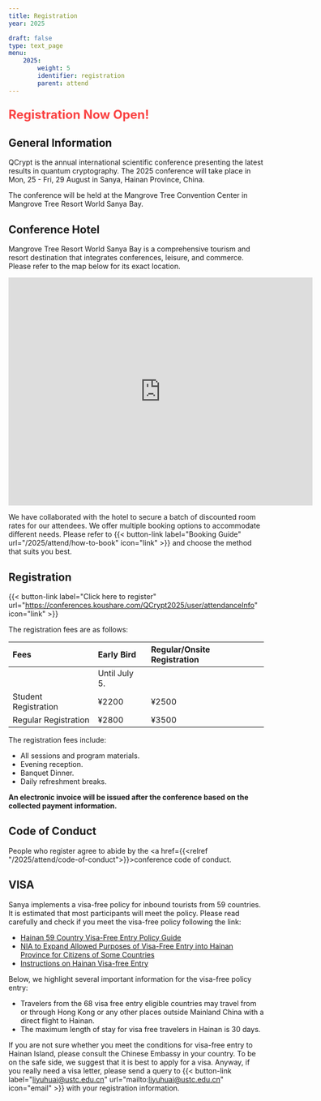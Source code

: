 ```yaml
---
title: Registration
year: 2025

draft: false
type: text_page
menu:
    2025:
        weight: 5
        identifier: registration
        parent: attend
---
```


<!-- ## Online registration for QCrypt 2025 is now closed! See you in Vigo! -->

<!-- <strong>To guarantee an optimal experience to all attendees the number of registrations is limited to 350. Register soon to be sure to participate!</strong>

{{< button-link label="Register" url="https://qcrypt.linckia.gal/" icon="link" target="_blank">}}<br>
<a style="color: red"></a>

In case of questions or technical difficulties with the registration process, please contact: {{< button-link label="qcrypt2025@vqcc.uvigo.es" url="mailto:qcrypt2025@vqcc.uvigo.es " icon="email" >}}

<strong>Missed the deadline for online registration? Before planning a trip to Vigo to attempt onsite registration, please contact {{< button-link label="2025@qcrypt.net" url="mailto:2025@qcrypt.net" icon="email" >}} to confirm that spots are still available. </strong> -->

<p style="font-size:x-large; font-weight:bold;color:rgb(250,66,66);">Registration Now Open!</p>

## General Information

QCrypt is the annual international scientific conference presenting the latest results in quantum cryptography. The 2025 conference will take place in Mon, 25 - Fri, 29 August in Sanya, Hainan Province, China.

The conference will be held at the Mangrove Tree Convention Center in Mangrove Tree Resort World Sanya Bay.

## Conference Hotel

Mangrove Tree Resort World Sanya Bay is a comprehensive tourism and resort destination that integrates conferences, leisure, and commerce. Please refer to the map below for its exact location.

<p><iframe id="map-canvas" class="map_part" width="600"  height="450"  frameborder="0" scrolling="no" marginheight="0" marginwidth="0" src="https://maps.google.com/maps?width=100%&amp;height=100%&amp;hl=en&amp;q=Mangrove Tree Resort World Sanya Bay, 155 Fenghuang Rd, Tianya District, Sanya, Hainan, China, 572000&amp;t=&amp;z=14&amp;ie=UTF8&amp;iwloc=B&amp;output=embed">Powered by <a href="https://www.googlemapsgenerator.com/">google maps embed</a> and <a href="https://howtostopgamstop.com/">how to get around gamstop</a></iframe></p>

We have collaborated with the hotel to secure a batch of discounted room rates for our attendees. We offer multiple booking options to accommodate different needs. Please refer to {{< button-link label="Booking Guide" url="/2025/attend/how-to-book" icon="link" >}} and choose the method that suits you best.

## Registration

{{< button-link label="Click here to register" url="https://conferences.koushare.com/QCrypt2025/user/attendanceInfo" icon="link" >}}

The registration fees are as follows:

| Fees                 | Early Bird    | Regular/Onsite Registration |
| :------------------- | :------------ | :-------------------------- |
|                      | Until July 5. |                             |
| Student Registration | ¥2200         | ¥2500                       |
| Regular Registration | ¥2800         | ¥3500                       |

The registration fees include:

-   All sessions and program materials.
-   Evening reception.
-   Banquet Dinner.
-   Daily refreshment breaks.
<!-- -   Option to participate in lab tours/excursions. -->

**An electronic invoice will be issued after the conference based on the collected payment information.**

## Code of Conduct

People who register agree to abide by the <a href={{<relref "/2025/attend/code-of-conduct">}}>conference code of conduct</a>.

## VISA

Sanya implements a visa-free policy for inbound tourists from 59 countries. It is estimated that most participants will meet the policy. Please read carefully and check if you meet the visa-free policy following the link:

-   [Hainan 59 Country Visa-Free Entry Policy Guide](https://en.hainan.gov.cn/englishgov/Application/202112/d29eec2f775d4b2294e2061a78c28d70.shtml)
-   [NIA to Expand Allowed Purposes of Visa-Free Entry into Hainan Province for Citizens of Some Countries](https://en.nia.gov.cn//n147413/c160943/content.html)
-   [Instructions on Hainan Visa-free Entry](https://mp.weixin.qq.com/s/lRf8nF_KwMSXpx1TxewsNg)

Below, we highlight several important information for the visa-free policy entry:

-   Travelers from the 68 visa free entry eligible countries may travel from or through Hong Kong or any other places outside Mainland China with a direct flight to Hainan.
-   The maximum length of stay for visa free travelers in Hainan is 30 days.

If you are not sure whether you meet the conditions for visa-free entry to Hainan Island, please consult the Chinese Embassy in your country. To be on the safe side, we suggest that it is best to apply for a visa. Anyway, if you really need a visa letter, please send a query to {{< button-link label="liyuhuai@ustc.edu.cn" url="mailto:liyuhuai@ustc.edu.cn" icon="email" >}} with your registration information.

<!-- Visa letter requests can be made directly at the email address {{< button-link label="qcrypt2025@vqcc.uvigo.es" url="mailto:qcrypt2025@vqcc.uvigo.es" icon="email" >}} -->

<!--If you wish to participate in person, please check with the Taiwan Embassy near your region for VISA application process (<a target="_blank" href="https://www.boca.gov.tw/lp-206-2.html">https://www.boca.gov.tw/lp-206-2.html</a>). After your VISA application is approved, please write to us at {{< button-link label="2022@qcrypt.net" url="mailto:2022@qcrypt.net" icon="email" >}} , we will send you a link to pay for the balance of the registration fee.

P.S. If you need an invitation letter for the VISA application, please reply to the registration confirmation letter. -->

<!--### Student Fee Waiver
A limited amount of funding is available to support students who need assistance and would not be able to attend without it. Students seeking a fee waiver should write to the conference organizers at {{< button-link label="2025@QCRYPT.NET" url="mailto:2025@QCRYPT.NET?subject=QCrypt 2025 Student Fee Waiver" icon="email" >}}
 with the subject line “QCrypt 2025 Student Fee Waiver” <strong> by July 15<sup>th</sup> </strong> to receive further instructions. -->

<!-- **You can still register for the conference, but participation links will only be sent out twice a day.** In the meanwhile, you can watch the live stream on our QCrypt Conference YouTube channel: https://www.youtube.com/channel/UClpn9CxuZPHw3nzhdv0m3Hw/videos

In case of questions or technical difficulties, please contact: {{< button-link label="2022@qcrypt.net" url="mailto:2022@qcrypt.net" icon="email" >}}-->
